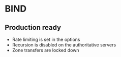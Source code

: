 # BIND
Production ready
----------------


* Rate limiting is set in the options
* Recursion is disabled on the authoritative servers
* Zone transfers are locked down


